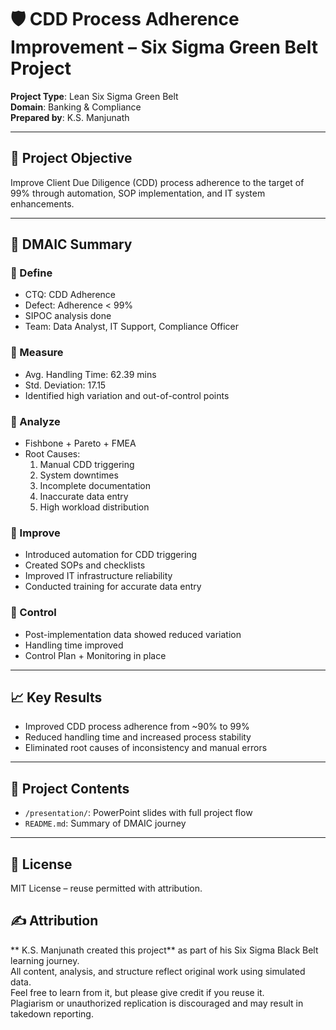 # 🛡️ CDD Process Adherence Improvement – Six Sigma Green Belt Project

**Project Type**: Lean Six Sigma Green Belt  
**Domain**: Banking & Compliance  
**Prepared by**: K.S. Manjunath

---

## 🎯 Project Objective

Improve Client Due Diligence (CDD) process adherence to the target of 99% through automation, SOP implementation, and IT system enhancements.

---

## 🧠 DMAIC Summary

### 🔹 Define  
- CTQ: CDD Adherence  
- Defect: Adherence < 99%  
- SIPOC analysis done  
- Team: Data Analyst, IT Support, Compliance Officer

### 🔹 Measure  
- Avg. Handling Time: 62.39 mins  
- Std. Deviation: 17.15  
- Identified high variation and out-of-control points

### 🔹 Analyze  
- Fishbone + Pareto + FMEA  
- Root Causes:  
  1. Manual CDD triggering  
  2. System downtimes  
  3. Incomplete documentation  
  4. Inaccurate data entry  
  5. High workload distribution

### 🔹 Improve  
- Introduced automation for CDD triggering  
- Created SOPs and checklists  
- Improved IT infrastructure reliability  
- Conducted training for accurate data entry

### 🔹 Control  
- Post-implementation data showed reduced variation  
- Handling time improved  
- Control Plan + Monitoring in place

---

## 📈 Key Results

- Improved CDD process adherence from ~90% to 99%  
- Reduced handling time and increased process stability  
- Eliminated root causes of inconsistency and manual errors

---

## 📂 Project Contents

- `/presentation/`: PowerPoint slides with full project flow  
- `README.md`: Summary of DMAIC journey

---

## 📜 License

MIT License – reuse permitted with attribution.

## ✍️ Attribution

** K.S. Manjunath created this project** as part of his Six Sigma Black Belt learning journey.  
All content, analysis, and structure reflect original work using simulated data.  
Feel free to learn from it, but please give credit if you reuse it.  
Plagiarism or unauthorized replication is discouraged and may result in takedown reporting.
